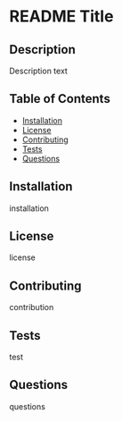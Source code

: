 
# README Title

## Description
Description text

## Table of Contents
- [Installation](#installation)
- [License](#license)
- [Contributing](#contributing)
- [Tests](#tests)
- [Questions](#questions)

## Installation
installation

## License
license

## Contributing
contribution

## Tests
test

## Questions
questions

